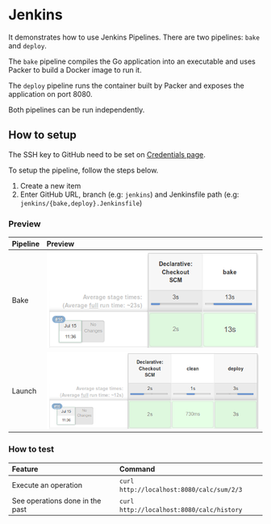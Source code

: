 # Jenkins

It demonstrates how to use Jenkins Pipelines. There are two pipelines: `bake` and `deploy`.

The `bake` pipeline compiles the Go application into an executable and uses Packer to build a Docker image to run it.

The `deploy` pipeline runs the container built by Packer and exposes the application on port 8080.

Both pipelines can be run independently.

## How to setup

The SSH key to GitHub need to be set on [Credentials page](http://localhost:9091/credentials/store/system/domain/_/newCredentials).

To setup the pipeline, follow the steps below.

1. Create a new item
2. Enter GitHub URL, branch (e.g: `jenkins`) and Jenkinsfile path (e.g: `jenkins/{bake,deploy}.Jenkinsfile`)

### Preview

| Pipeline | Preview |
| :--- | :--- |
| Bake | ![Bake stage on Bake pipeline passed](docs/bake.png) |
| Launch | ![Launch stage on Launch pipeline passed](docs/launch.png) |

### How to test

| Feature | Command |
| :--- | :--- |
| Execute an operation | `curl http://localhost:8080/calc/sum/2/3` |
| See operations done in the past | `curl http://localhost:8080/calc/history` |
